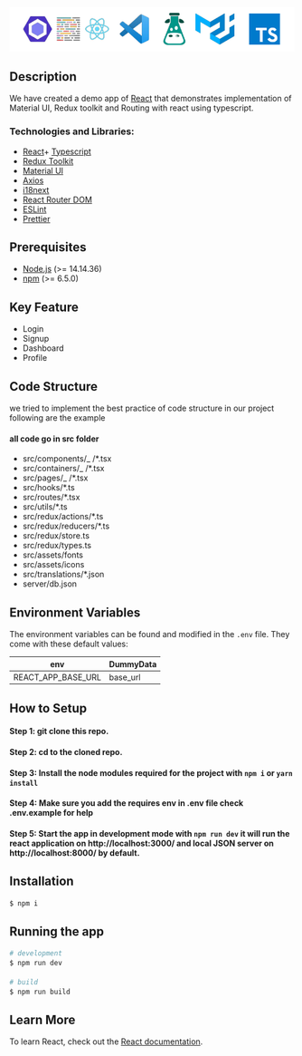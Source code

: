 ![React](src/assets/img/logo.png)

## Description

We have created a demo app of [React](https://reactjs.org/) that demonstrates implementation of Material UI, Redux toolkit and Routing with react using typescript.

### Technologies and Libraries:

- [React](https://reactjs.org/)+ [Typescript](https://react-typescript-cheatsheet.netlify.app/)
- [Redux Toolkit](https://redux-toolkit.js.org/)
- [Material UI](https://mui.com/)
- [Axios](https://axios-http.com/)
- [i18next](https://www.i18next.com/)
- [React Router DOM](https://reactrouter.com/web/guides/quick-start)
- [ESLint](https://eslint.org/docs/user-guide/getting-started)
- [Prettier](https://prettier.io/)

## Prerequisites

- [Node.js](https://nodejs.org/) (>= 14.14.36)
- [npm](https://www.npmjs.com/) (>= 6.5.0)

## Key Feature

- Login
- Signup
- Dashboard
- Profile

## Code Structure

we tried to implement the best practice of code structure in our project following are the example

#### all code go in src folder

- src/components/\_ /\*.tsx
- src/containers/\_ /\*.tsx
- src/pages/\_ /\*.tsx
- src/hooks/\*.ts
- src/routes/\*.tsx
- src/utils/\*.ts
- src/redux/actions/\*.ts
- src/redux/reducers/\*.ts
- src/redux/store.ts
- src/redux/types.ts
- src/assets/fonts
- src/assets/icons
- src/translations/\*.json
- server/db.json

## Environment Variables

The environment variables can be found and modified in the `.env` file. They come with these default values:

| env                | DummyData |
| ------------------ | --------- |
| REACT_APP_BASE_URL | base_url  |

## How to Setup

#### Step 1: git clone this repo.

#### Step 2: cd to the cloned repo.

#### Step 3: Install the node modules required for the project with `npm i` or `yarn install`

#### Step 4: Make sure you add the requires env in .env file check .env.example for help

#### Step 5: Start the app in development mode with `npm run dev` it will run the react application on http://localhost:3000/ and local JSON server on http://localhost:8000/ by default.

## Installation

```bash
$ npm i
```

## Running the app

```bash
# development
$ npm run dev

# build
$ npm run build
```

## Learn More

To learn React, check out the [React documentation](https://reactjs.org/).

